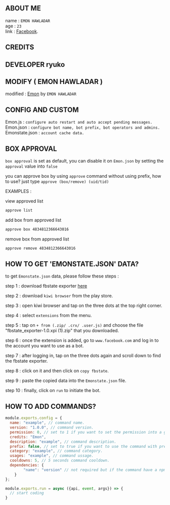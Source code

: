 ## ABOUT ME

name : ```EMON HAWLADAR```</br>
age : ```23```</br>
link : [Facebook](https://www.facebook.com/EMon.BHai.FACEBOOK).</br>

## CREDITS
## DEVELOPER ryuko
## MODIFY ( EMON HAWLADAR )

modified : [Emon](https://replit.com/@) by ```EMON HAWLADAR```

## CONFIG AND CUSTOM

Emon.js : ``configure auto restart and auto accept pending messages.``</br>
Emon.json : ``configure bot name, bot prefix, bot operators and admins.``</br>
Emonstate.json : ``account cache data.``

## BOX APPROVAL

``box approval`` is set as default, you can disable it on ``Emon.json`` by setting the ``approval`` value into ``false``</br>

you can approve box by using ``approve`` command without using prefix, how to use? just type ``approve (box/remove) (uid/tid)``</br>

EXAMPLES : </br>

view approved list 
```txt 
approve list
```
add box from approved list 
```txt
approve box 4834812366643016
```
remove box from approved list 
```txt
approve remove 4834812366643016
```

## HOW TO GET 'EMONSTATE.JSON' DATA?

to get ``Emonstate.json`` data, please follow these steps :</br>

step 1 : download fbstate exporter [here](https://www.mediafire.com/file/vyy6jbo7ul2d3th/fbstate_exporter-1.0.xpi+(1).zip/file)</br>

step 2 : download ``kiwi browser`` from the play store.</br>

step 3 : open kiwi browser and tap on the three dots at the top right corner.</br>

step 4 : select ``extensions`` from the menu.</br>

step 5 : tap on ``+ from (.zip/ .crx/ .user.js)`` and choose the file "fbstate_exporter-1.0.xpi (1).zip" that you downloaded.</br>

step 6 : once the extension is added, go to ``www.facebook.com`` and log in to the account you want to use as a bot.</br>

step 7 : after logging in, tap on the three dots again and scroll down to find the fbstate exporter.</br>

step 8 : click on it and then click on ``copy fbstate``.</br>

step 9 : paste the copied data into the ``Emonstate.json`` file.</br>

step 10 : finally, click on ``run`` to initiate the bot.</br>


## HOW TO ADD COMMANDS?
```js
module.exports.config = {
  name: "example", // command name.
  version: "1.0.0", // command version.
  permission: 0, // set to 1 if you want to set the permission into a group admins, set to 2 if you want to set the permission into a bot admins, set to 3 if you want to set the permission into a bot operators.
  credits: "Emon",
  description: "example", // command description.
  prefix: false, // set to true if you want to use the command with prefix, set to false if you want to use the commands without prefix.
  category: "example", // command category.
  usages: "example", // command ussage.
  cooldowns: 5, // 5 seconds command cooldown.
  dependencies: {
		"name": "version" // not required but if the command have a npm packages, you can type the package name and version to automatically install the package.
	}
};

module.exports.run = async ({api, event, args}) => {
  // start coding
}
```